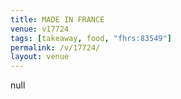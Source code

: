 ```yaml
---
title: MADE IN FRANCE
venue: v17724
tags: [takeaway, food, "fhrs:83549"]
permalink: /v/17724/
layout: venue
---
```

null